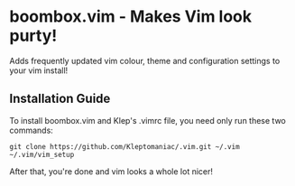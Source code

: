 # boombox.vim - Makes Vim look purty!
Adds frequently updated vim colour, theme and configuration settings to your vim install!

## Installation Guide
To install boombox.vim and Klep's .vimrc file, you need only run these two commands:

```
git clone https://github.com/Kleptomaniac/.vim.git ~/.vim
~/.vim/vim_setup
```

After that, you're done and vim looks a whole lot nicer!
